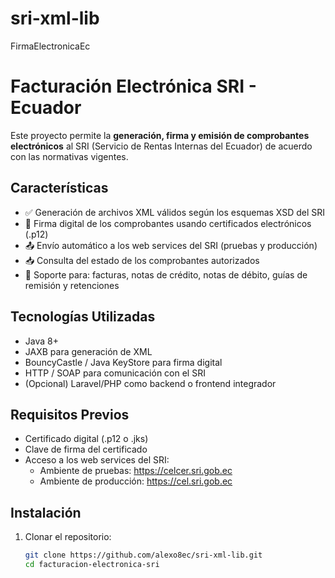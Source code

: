 # sri-xml-lib
FirmaElectronicaEc
# Facturación Electrónica SRI - Ecuador

Este proyecto permite la **generación, firma y emisión de comprobantes electrónicos** al SRI (Servicio de Rentas Internas del Ecuador) de acuerdo con las normativas vigentes.

## Características

- ✅ Generación de archivos XML válidos según los esquemas XSD del SRI
- 🔐 Firma digital de los comprobantes usando certificados electrónicos (.p12)
- 📤 Envío automático a los web services del SRI (pruebas y producción)
- 📥 Consulta del estado de los comprobantes autorizados
- 🧾 Soporte para: facturas, notas de crédito, notas de débito, guías de remisión y retenciones

## Tecnologías Utilizadas

- Java 8+
- JAXB para generación de XML
- BouncyCastle / Java KeyStore para firma digital
- HTTP / SOAP para comunicación con el SRI
- (Opcional) Laravel/PHP como backend o frontend integrador

## Requisitos Previos

- Certificado digital (.p12 o .jks)
- Clave de firma del certificado
- Acceso a los web services del SRI:
  - Ambiente de pruebas: https://celcer.sri.gob.ec
  - Ambiente de producción: https://cel.sri.gob.ec

## Instalación

1. Clonar el repositorio:
   ```bash
   git clone https://github.com/alexo8ec/sri-xml-lib.git
   cd facturacion-electronica-sri